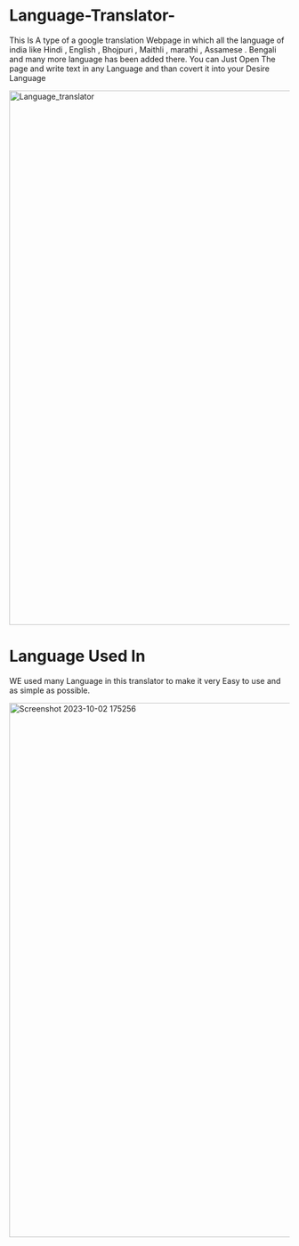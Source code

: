 # Language-Translator-
This Is A type of a google translation Webpage in which all the language of india like Hindi , English , Bhojpuri , Maithli , marathi , Assamese . Bengali  and  many more language has been added there.
 You can Just Open The page and write text in any Language and than covert it into your Desire Language

<img width="960" alt="Language_translator" src="https://github.com/Amrit1255/Language-Translator-/assets/111603720/32ed078d-c075-4033-b025-310f54f0b6cf">

# Language Used In

 WE used many Language in this translator to make it very Easy to use and as simple as possible.

 
<img width="960" alt="Screenshot 2023-10-02 175256" src="https://github.com/Amrit1255/Language-Translator-/assets/111603720/431b0c52-444c-4891-9fdf-6bd3c850947c">
